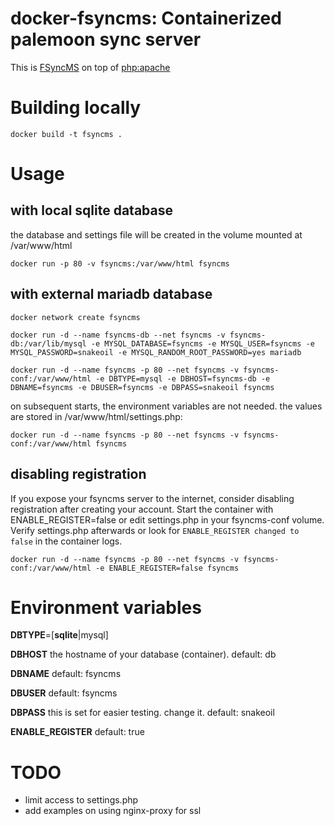 # docker-fsyncms: Containerized palemoon sync server

This is [FSyncMS](https://github.com/MoonchildProductions/FSyncMS) on top of [php:apache](https://github.com/docker-library/php)

# Building locally
`docker build -t fsyncms .`

# Usage
## with local sqlite database
the database and settings file will be created in the volume mounted at /var/www/html

`docker run -p 80 -v fsyncms:/var/www/html fsyncms`

## with external mariadb database
`docker network create fsyncms`

`docker run -d --name fsyncms-db --net fsyncms -v fsyncms-db:/var/lib/mysql -e MYSQL_DATABASE=fsyncms -e MYSQL_USER=fsyncms -e MYSQL_PASSWORD=snakeoil -e MYSQL_RANDOM_ROOT_PASSWORD=yes mariadb`

`docker run -d --name fsyncms -p 80 --net fsyncms -v fsyncms-conf:/var/www/html -e DBTYPE=mysql -e DBHOST=fsyncms-db -e DBNAME=fsyncms -e DBUSER=fsyncms -e DBPASS=snakeoil fsyncms`

on subsequent starts, the environment variables are not needed. the values are stored in /var/www/html/settings.php:

`docker run -d --name fsyncms -p 80 --net fsyncms -v fsyncms-conf:/var/www/html fsyncms`

## disabling registration
If you expose your fsyncms server to the internet, consider disabling registration after creating your account.
Start the container with ENABLE_REGISTER=false or edit settings.php in your fsyncms-conf volume. Verify settings.php afterwards or look for `ENABLE_REGISTER changed to false` in the container logs.

`docker run -d --name fsyncms -p 80 --net fsyncms -v fsyncms-conf:/var/www/html -e ENABLE_REGISTER=false fsyncms`

# Environment variables
**DBTYPE**=[**sqlite**|mysql]

**DBHOST** the hostname of your database (container). default: db

**DBNAME** default: fsyncms

**DBUSER** default: fsyncms

**DBPASS** this is set for easier testing. change it. default: snakeoil

**ENABLE_REGISTER** default: true

# TODO
* limit access to settings.php
* add examples on using nginx-proxy for ssl
